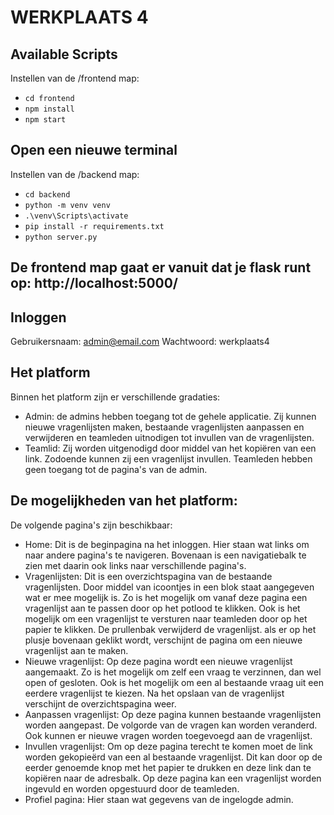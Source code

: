 # WERKPLAATS 4

## Available Scripts

Instellen van de /frontend map:

* `cd frontend`
* `npm install`
* `npm start`


## Open een nieuwe terminal

Instellen van de /backend map:

* `cd backend`
* `python -m venv venv`
* `.\venv\Scripts\activate`
* `pip install -r requirements.txt`
* `python server.py`


## De frontend map gaat er vanuit dat je flask runt op: http://localhost:5000/


## Inloggen 
Gebruikersnaam: admin@email.com
Wachtwoord: werkplaats4


## Het platform
Binnen het platform zijn er verschillende gradaties:
* Admin: de admins hebben toegang tot de gehele applicatie. 
    Zij kunnen nieuwe vragenlijsten maken, bestaande vragenlijsten aanpassen en verwijderen en teamleden uitnodigen tot invullen van de vragenlijsten. 
* Teamlid: Zij worden uitgenodigd door middel van het kopiëren van een     
    link. Zodoende kunnen zij een vragenlijst invullen. Teamleden hebben geen toegang tot de pagina's van de admin. 


## De mogelijkheden van het platform:
De volgende pagina's zijn beschikbaar:
* Home: Dit is de beginpagina na het inloggen. Hier staan wat links om 
    naar andere pagina's te navigeren. Bovenaan is een navigatiebalk te zien met daarin ook links naar verschillende pagina's.
* Vragenlijsten: Dit is een overzichtspagina van de bestaande 
    vragenlijsten. Door middel van icoontjes in een blok staat aangegeven wat er mee mogelijk is. Zo is het mogelijk om vanaf deze pagina een vragenlijst aan te passen door op het potlood te klikken. Ook is het mogelijk om een vragenlijst te versturen naar teamleden door op het papier te klikken. De prullenbak verwijderd de vragenlijst. als er op het plusje bovenaan geklikt wordt, verschijnt de pagina om een nieuwe vragenlijst aan te maken.  
* Nieuwe vragenlijst: Op deze pagina wordt een nieuwe vragenlijst 
    aangemaakt. Zo is het mogelijk om zelf een vraag te verzinnen, dan wel open of gesloten. Ook is het mogelijk om een al bestaande vraag uit een eerdere vragenlijst te kiezen. Na het opslaan van de vragenlijst verschijnt de overzichtspagina weer. 
* Aanpassen vragenlijst: Op deze pagina kunnen bestaande vragenlijsten 
    worden aangepast. De volgorde van de vragen kan worden veranderd. Ook kunnen er nieuwe vragen worden toegevoegd aan de vragenlijst. 
* Invullen vragenlijst: Om op deze pagina terecht te komen moet de link 
    worden gekopieërd van een al bestaande vragenlijst. Dit kan door op de eerder genoemde knop met het papier te drukken en deze link dan te kopiëren naar de adresbalk. Op deze pagina kan een vragenlijst worden ingevuld en worden opgestuurd door de teamleden. 
* Profiel pagina: Hier staan wat gegevens van de ingelogde admin. 